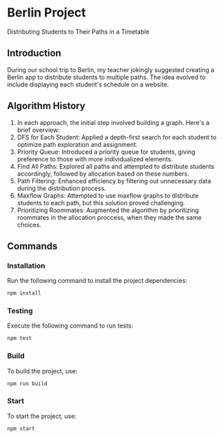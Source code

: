 # Berlin Project

Distributing Students to Their Paths in a Timetable

## Introduction
During our school trip to Berlin, my teacher jokingly suggested creating a Berlin app to distribute students to multiple paths. The idea evolved to include displaying each student's schedule on a website.

## Algorithm History
1. In each approach, the initial step involved building a graph. Here's a brief overview:
2. DFS for Each Student: Applied a depth-first search for each student to optimize path exploration and assignment.
3. Priority Queue: Introduced a priority queue for students, giving preference to those with more individualized elements.
4. Find All Paths: Explored all paths and attempted to distribute students accordingly, followed by allocation based on these numbers.
5. Path Filtering: Enhanced efficiency by filtering out unnecessary data during the distribution process.
6. Maxflow Graphs: Attempted to use maxflow graphs to distribute students to each path, but this solution proved challenging.
7. Prioritizing Roommates: Augmented the algorithm by prioritizing roommates in the allocation proccess, when they made the same choices.

## Commands

### Installation

Run the following command to install the project dependencies:

```bash
npm install
```

### Testing

Execute the following command to run tests:

```bash
npm test
```

### Build

To build the project, use:

```bash
npm run build
```

### Start

To start the project, use:

```bash
npm start
```
